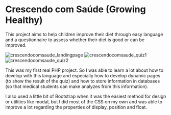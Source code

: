 # Crescendo com Saúde (Growing Healthy)

This project aims to help children improve their diet through easy language and a questionnaire to assess whether their diet is good or can be improved.

![crescendocomsaude_landingpage](https://user-images.githubusercontent.com/67560667/100820842-e419c980-342d-11eb-82b3-f1db07e3311b.png?w=12)
![crescendocomsaude_quiz1](https://user-images.githubusercontent.com/67560667/100820847-e54af680-342d-11eb-8384-d0b3ab530750.png?w=512)
![crescendocomsaude_quiz2](https://user-images.githubusercontent.com/67560667/100820848-e54af680-342d-11eb-86fa-e45c013bae91.png?w=512)



This was my first real PHP project.
So I was able to learn a lot about how to develop with this language and especially how to develop dynamic pages (to show the result of the quiz) and how to store information in databases (so that medical students can make analyzes from this information).


I also used a little bit of Bootstrap when it was the easiest method for design or utilities like modal, but I did most of the CSS on my own and was able to improve a lot regarding the properties of display, position and float.

